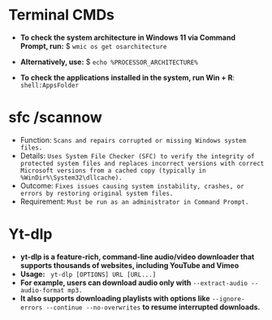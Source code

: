 
# Terminal CMDs

- **To check the system architecture in Windows 11 via Command Prompt, run:** $ ```wmic os get osarchitecture```

- **Alternatively, use:** $ ```echo %PROCESSOR_ARCHITECTURE%```

- **To check the applications installed in the system, run Win + R**: ```shell:AppsFolder```

# **sfc /scannow**

- Function: ```Scans and repairs corrupted or missing Windows system files.```
- Details: ```Uses System File Checker (SFC) to verify the integrity of protected system files and replaces incorrect versions with correct Microsoft versions from a cached copy (typically in %WinDir%\System32\dllcache).```
- Outcome: ```Fixes issues causing system instability, crashes, or errors by restoring original system files.```
- Requirement: ```Must be run as an administrator in Command Prompt.```

# Yt-dlp

- **yt-dlp is a feature-rich, command-line audio/video downloader that supports thousands of websites, including YouTube and Vimeo**
- **Usage:** ``` yt-dlp [OPTIONS] URL [URL...]```
- **For example, users can download audio only with** ```--extract-audio --audio-format mp3.```
- **It also supports downloading playlists with options like** ```--ignore-errors --continue --no-overwrites``` **to resume interrupted downloads.**

